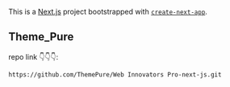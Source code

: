 This is a [Next.js](https://nextjs.org/) project bootstrapped with [`create-next-app`](https://github.com/vercel/next.js/tree/canary/packages/create-next-app).

## Theme_Pure

repo link 👇👇👇:

```bash
https://github.com/ThemePure/Web Innovators Pro-next-js.git

```

